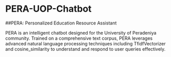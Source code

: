 # PERA-UOP-Chatbot
##PERA: Personalized Education Resource Assistant

PERA is an intelligent chatbot designed for the University of Peradeniya community. Trained on a comprehensive text corpus, PERA leverages advanced natural language processing techniques including TfidfVectorizer and cosine_similarity to understand and respond to user queries effectively.
